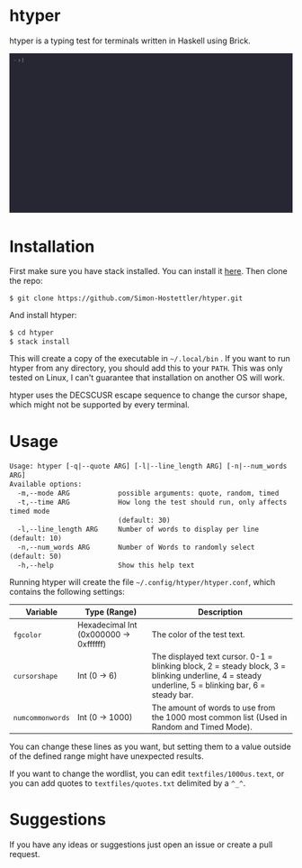 # htyper

htyper is a typing test for terminals written in Haskell using Brick.

![recording](resources/htyper.gif)

# Installation

First make sure you have stack installed. You can install it [here](https://www.haskell.org/ghcup/).
Then clone the repo:

```
$ git clone https://github.com/Simon-Hostettler/htyper.git
```

And install htyper:

```
$ cd htyper
$ stack install
```

This will create a copy of the executable in `~/.local/bin` . If you want to run htyper from any directory, you should add this to your `PATH`.
This was only tested on Linux, I can't guarantee that installation on another OS will work.

htyper uses the DECSCUSR escape sequence to change the cursor shape, which might not be supported by every terminal.

# Usage

```
Usage: htyper [-q|--quote ARG] [-l|--line_length ARG] [-n|--num_words ARG]
Available options:
  -m,--mode ARG            possible arguments: quote, random, timed
  -t,--time ARG            How long the test should run, only affects timed mode
                           (default: 30)
  -l,--line_length ARG     Number of words to display per line (default: 10)
  -n,--num_words ARG       Number of Words to randomly select (default: 50)
  -h,--help                Show this help text

```

Running htyper will create the file `~/.config/htyper/htyper.conf`, which contains the following settings:

| Variable | Type (Range) | Description |
| --- | --- | --- |
|`fgcolor`| Hexadecimal Int (0x000000 -> 0xffffff) | The color of the test text. |
|`cursorshape`| Int (0 -> 6) | The displayed text cursor. 0-1 = blinking block, 2 = steady block, 3 = blinking underline, 4 = steady underline, 5 = blinking bar, 6 = steady bar.|
|`numcommonwords`| Int (0 -> 1000) | The amount of words to use from the 1000 most common list (Used in Random and Timed Mode). |

You can change these lines as you want, but setting them to a value outside of the defined range might have unexpected results.

If you want to change the wordlist, you can edit `textfiles/1000us.text`, or you can add quotes to `textfiles/quotes.txt` delimited by a `^_^`.

# Suggestions

If you have any ideas or suggestions just open an issue or create a pull request.
